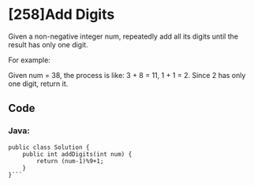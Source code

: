 # [258]Add Digits

Given a non-negative integer num, repeatedly add all its digits until the result has only one digit.

For example:

Given num = 38, the process is like: 3 + 8 = 11, 1 + 1 = 2. Since 2 has only one digit, return it.


## Code

### Java:
```
public class Solution {
    public int addDigits(int num) {
        return (num-1)%9+1;
    }
}```